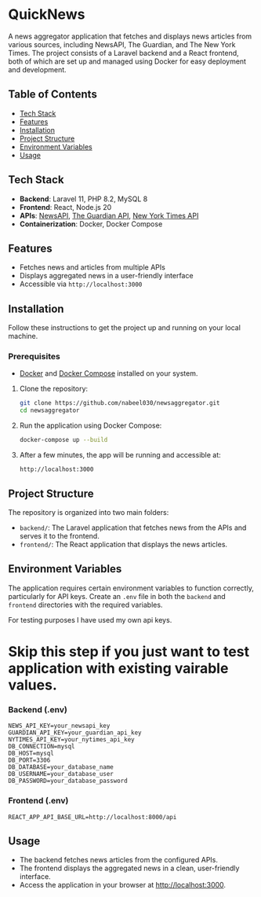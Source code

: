 
# QuickNews

A news aggregator application that fetches and displays news articles from various sources, including NewsAPI, The Guardian, and The New York Times. The project consists of a Laravel backend and a React frontend, both of which are set up and managed using Docker for easy deployment and development.

## Table of Contents
- [Tech Stack](#tech-stack)
- [Features](#features)
- [Installation](#installation)
- [Project Structure](#project-structure)
- [Environment Variables](#environment-variables)
- [Usage](#usage)

## Tech Stack
- **Backend**: Laravel 11, PHP 8.2, MySQL 8
- **Frontend**: React, Node.js 20
- **APIs**: [NewsAPI](https://newsapi.org/), [The Guardian API](https://open-platform.theguardian.com/), [New York Times API](https://developer.nytimes.com/)
- **Containerization**: Docker, Docker Compose

## Features
- Fetches news and articles from multiple APIs
- Displays aggregated news in a user-friendly interface
- Accessible via `http://localhost:3000`

## Installation
Follow these instructions to get the project up and running on your local machine.

### Prerequisites
- [Docker](https://www.docker.com/get-started) and [Docker Compose](https://docs.docker.com/compose/install/) installed on your system.

1. Clone the repository:
    ```bash
    git clone https://github.com/nabeel030/newsaggregator.git
    cd newsaggregator
    ```
2. Run the application using Docker Compose:
    ```bash
    docker-compose up --build
    ```
3. After a few minutes, the app will be running and accessible at:
    ```
    http://localhost:3000
    ```

## Project Structure
The repository is organized into two main folders:
- `backend/`: The Laravel application that fetches news from the APIs and serves it to the frontend.
- `frontend/`: The React application that displays the news articles.

## Environment Variables
The application requires certain environment variables to function correctly, particularly for API keys. Create an `.env` file in both the `backend` and `frontend` directories with the required variables.

For testing purposes I have used my own api keys.

# Skip this step if you just want to test application with existing vairable values.

### Backend (.env)
```env
NEWS_API_KEY=your_newsapi_key
GUARDIAN_API_KEY=your_guardian_api_key
NYTIMES_API_KEY=your_nytimes_api_key
DB_CONNECTION=mysql
DB_HOST=mysql
DB_PORT=3306
DB_DATABASE=your_database_name
DB_USERNAME=your_database_user
DB_PASSWORD=your_database_password
```

### Frontend (.env)
```env
REACT_APP_API_BASE_URL=http://localhost:8000/api
```

## Usage
- The backend fetches news articles from the configured APIs.
- The frontend displays the aggregated news in a clean, user-friendly interface.
- Access the application in your browser at [http://localhost:3000](http://localhost:3000).
